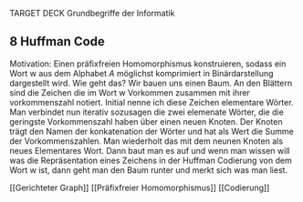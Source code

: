 TARGET DECK
Grundbegriffe der Informatik

8 Huffman Code
---
Motivation: Einen präfixfreien Homomorphismus  konstruieren, sodass ein Wort w aus dem Alphabet $A$ möglichst komprimiert in Binärdarstellung dargestellt wird.
Wie geht das?
Wir bauen uns einen Baum. An den Blättern sind die Zeichen die im Wort w Vorkommen zusammen mit ihrer vorkommenszahl notiert. Initial nenne ich diese Zeichen elementare Wörter.
Man verbindet nun iterativ sozusagen die zwei elemenate Wörter, die die geringste Vorkommenszahl haben über einen neuen Knoten. Der Knoten trägt den Namen der konkatenation der Wörter und hat als Wert die Summe der Vorkommenszahlen.
Man wiederholt das mit dem neunen Knoten als neues Elementares Wort.
Dann baut man es auf und wenn man wissen will was die Repräsentation eines Zeichens in der Huffman Codierung von dem Wort w ist, dann geht man den Baum runter und merkt sich was man liest.
<!--ID: 1706987688305-->

[[Gerichteter Graph]]
[[Präfixfreier Homomorphismus]]
[[Codierung]]